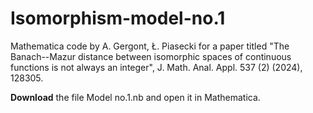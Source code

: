 # Isomorphism-model-no.1
Mathematica code by A. Gergont, Ł. Piasecki for a paper titled "The Banach--Mazur distance between isomorphic spaces of continuous functions is not always an integer", J. Math. Anal. Appl. 537 (2) (2024), 128305.

**Download** the file Model no.1.nb and open it in Mathematica.
